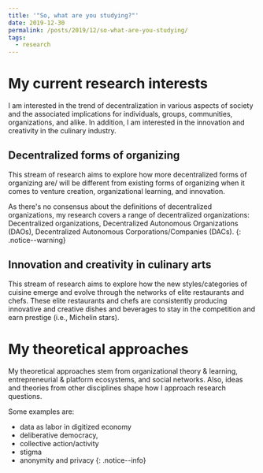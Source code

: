 ```yaml
---
title: '"So, what are you studying?"'
date: 2019-12-30
permalink: /posts/2019/12/so-what-are-you-studying/
tags:
  - research
---
```


My current research interests
======
I am interested in the trend of decentralization in various aspects of society and the associated implications for individuals, groups, communities, organizations, and alike. In addition, I am interested in the innovation and creativity in the culinary industry.

Decentralized forms of organizing
------
This stream of research aims to explore how more decentralized forms of organizing are/ will be different from existing forms of organizing when it comes to venture creation, organizational learning, and innovation.

As there's no consensus about the definitions of decentralized organizations, my research covers a range of decentralized organizations: Decentralized organizations, Decentralized Autonomous Organizations (DAOs), Decentralized Autonomous Corporations/Companies (DACs).
{: .notice--warning}

Innovation and creativity in culinary arts
------
This stream of research aims to explore how the new styles/categories of cuisine emerge and evolve through the networks of elite restaurants and chefs. These elite restaurants and chefs are consistently producing innovative and creative dishes and beverages to stay in the competition and earn prestige (i.e., Michelin stars).

My theoretical approaches
======
My theoretical approaches stem from organizational theory & learning, entrepreneurial & platform ecosystems, and social networks. Also, ideas and theories from other disciplines shape how I approach research questions.

Some examples are:
* data as labor in digitized economy
* deliberative democracy,
* collective action/activity
* stigma
* anonymity and privacy
{: .notice--info}
